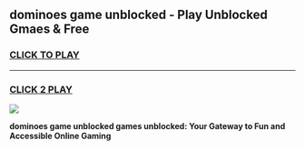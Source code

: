 
## dominoes game unblocked - Play Unblocked Gmaes & Free
<h3>
<a href="https://news.freeplayer.one?title=dominoes_game_unblocked&ref=16F">CLICK TO PLAY</a></h3>
<hr>

<h3>
<a href="https://news.freeplayer.one?title=dominoes_game_unblocked&ref=16F">CLICK 2 PLAY</a>
  
</h3>

<a href="https://news.freeplayer.one?title=dominoes_game_unblocked&ref=16F/"><img src="https://clearcache.store/games.png"></a>


**dominoes game unblocked games unblocked: Your Gateway to Fun and Accessible Online Gaming**
